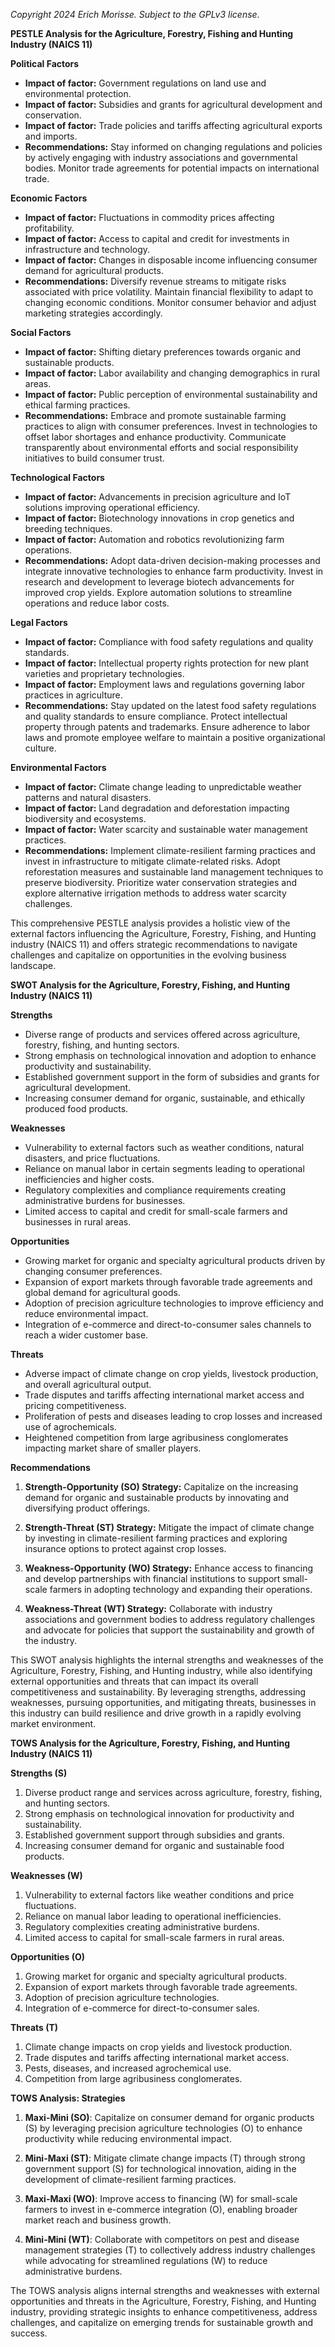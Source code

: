 *Copyright 2024 Erich Morisse.  Subject to the GPLv3 license.*


**PESTLE Analysis for the Agriculture, Forestry, Fishing and Hunting Industry (NAICS 11)**

**Political Factors** 
- **Impact of factor:** Government regulations on land use and environmental protection.
- **Impact of factor:** Subsidies and grants for agricultural development and conservation.
- **Impact of factor:** Trade policies and tariffs affecting agricultural exports and imports.
- **Recommendations:** Stay informed on changing regulations and policies by actively engaging with industry associations and governmental bodies. Monitor trade agreements for potential impacts on international trade.

**Economic Factors**
- **Impact of factor:** Fluctuations in commodity prices affecting profitability.
- **Impact of factor:** Access to capital and credit for investments in infrastructure and technology.
- **Impact of factor:** Changes in disposable income influencing consumer demand for agricultural products.
- **Recommendations:** Diversify revenue streams to mitigate risks associated with price volatility. Maintain financial flexibility to adapt to changing economic conditions. Monitor consumer behavior and adjust marketing strategies accordingly.

**Social Factors**
- **Impact of factor:** Shifting dietary preferences towards organic and sustainable products.
- **Impact of factor:** Labor availability and changing demographics in rural areas.
- **Impact of factor:** Public perception of environmental sustainability and ethical farming practices.
- **Recommendations:** Embrace and promote sustainable farming practices to align with consumer preferences. Invest in technologies to offset labor shortages and enhance productivity. Communicate transparently about environmental efforts and social responsibility initiatives to build consumer trust.

**Technological Factors**
- **Impact of factor:** Advancements in precision agriculture and IoT solutions improving operational efficiency.
- **Impact of factor:** Biotechnology innovations in crop genetics and breeding techniques.
- **Impact of factor:** Automation and robotics revolutionizing farm operations.
- **Recommendations:** Adopt data-driven decision-making processes and integrate innovative technologies to enhance farm productivity. Invest in research and development to leverage biotech advancements for improved crop yields. Explore automation solutions to streamline operations and reduce labor costs.

**Legal Factors**
- **Impact of factor:** Compliance with food safety regulations and quality standards.
- **Impact of factor:** Intellectual property rights protection for new plant varieties and proprietary technologies.
- **Impact of factor:** Employment laws and regulations governing labor practices in agriculture.
- **Recommendations:** Stay updated on the latest food safety regulations and quality standards to ensure compliance. Protect intellectual property through patents and trademarks. Ensure adherence to labor laws and promote employee welfare to maintain a positive organizational culture.

**Environmental Factors**
- **Impact of factor:** Climate change leading to unpredictable weather patterns and natural disasters.
- **Impact of factor:** Land degradation and deforestation impacting biodiversity and ecosystems.
- **Impact of factor:** Water scarcity and sustainable water management practices.
- **Recommendations:** Implement climate-resilient farming practices and invest in infrastructure to mitigate climate-related risks. Adopt reforestation measures and sustainable land management techniques to preserve biodiversity. Prioritize water conservation strategies and explore alternative irrigation methods to address water scarcity challenges.

This comprehensive PESTLE analysis provides a holistic view of the external factors influencing the Agriculture, Forestry, Fishing, and Hunting industry (NAICS 11) and offers strategic recommendations to navigate challenges and capitalize on opportunities in the evolving business landscape.

**SWOT Analysis for the Agriculture, Forestry, Fishing, and Hunting Industry (NAICS 11)**

**Strengths**
- Diverse range of products and services offered across agriculture, forestry, fishing, and hunting sectors.
- Strong emphasis on technological innovation and adoption to enhance productivity and sustainability.
- Established government support in the form of subsidies and grants for agricultural development.
- Increasing consumer demand for organic, sustainable, and ethically produced food products.
  
**Weaknesses**
- Vulnerability to external factors such as weather conditions, natural disasters, and price fluctuations.
- Reliance on manual labor in certain segments leading to operational inefficiencies and higher costs.
- Regulatory complexities and compliance requirements creating administrative burdens for businesses.
- Limited access to capital and credit for small-scale farmers and businesses in rural areas.

**Opportunities**
- Growing market for organic and specialty agricultural products driven by changing consumer preferences.
- Expansion of export markets through favorable trade agreements and global demand for agricultural goods.
- Adoption of precision agriculture technologies to improve efficiency and reduce environmental impact.
- Integration of e-commerce and direct-to-consumer sales channels to reach a wider customer base.

**Threats**
- Adverse impact of climate change on crop yields, livestock production, and overall agricultural output.
- Trade disputes and tariffs affecting international market access and pricing competitiveness.
- Proliferation of pests and diseases leading to crop losses and increased use of agrochemicals.
- Heightened competition from large agribusiness conglomerates impacting market share of smaller players.

**Recommendations**
1. **Strength-Opportunity (SO) Strategy:** Capitalize on the increasing demand for organic and sustainable products by innovating and diversifying product offerings.
   
2. **Strength-Threat (ST) Strategy:** Mitigate the impact of climate change by investing in climate-resilient farming practices and exploring insurance options to protect against crop losses.
   
3. **Weakness-Opportunity (WO) Strategy:** Enhance access to financing and develop partnerships with financial institutions to support small-scale farmers in adopting technology and expanding their operations.
   
4. **Weakness-Threat (WT) Strategy:** Collaborate with industry associations and government bodies to address regulatory challenges and advocate for policies that support the sustainability and growth of the industry.

This SWOT analysis highlights the internal strengths and weaknesses of the Agriculture, Forestry, Fishing, and Hunting industry, while also identifying external opportunities and threats that can impact its overall competitiveness and sustainability. By leveraging strengths, addressing weaknesses, pursuing opportunities, and mitigating threats, businesses in this industry can build resilience and drive growth in a rapidly evolving market environment.

**TOWS Analysis for the Agriculture, Forestry, Fishing, and Hunting Industry (NAICS 11)**

**Strengths (S)**
1. Diverse product range and services across agriculture, forestry, fishing, and hunting sectors.
2. Strong emphasis on technological innovation for productivity and sustainability.
3. Established government support through subsidies and grants.
4. Increasing consumer demand for organic and sustainable food products.

**Weaknesses (W)**
1. Vulnerability to external factors like weather conditions and price fluctuations.
2. Reliance on manual labor leading to operational inefficiencies.
3. Regulatory complexities creating administrative burdens.
4. Limited access to capital for small-scale farmers in rural areas.

**Opportunities (O)**
1. Growing market for organic and specialty agricultural products.
2. Expansion of export markets through favorable trade agreements.
3. Adoption of precision agriculture technologies.
4. Integration of e-commerce for direct-to-consumer sales.

**Threats (T)**
1. Climate change impacts on crop yields and livestock production.
2. Trade disputes and tariffs affecting international market access.
3. Pests, diseases, and increased agrochemical use.
4. Competition from large agribusiness conglomerates.

**TOWS Analysis: Strategies**
1. **Maxi-Mini (SO)**: Capitalize on consumer demand for organic products (S) by leveraging precision agriculture technologies (O) to enhance productivity while reducing environmental impact.
   
2. **Mini-Maxi (ST)**: Mitigate climate change impacts (T) through strong government support (S) for technological innovation, aiding in the development of climate-resilient farming practices.
   
3. **Maxi-Maxi (WO)**: Improve access to financing (W) for small-scale farmers to invest in e-commerce integration (O), enabling broader market reach and business growth.
   
4. **Mini-Mini (WT)**: Collaborate with competitors on pest and disease management strategies (T) to collectively address industry challenges while advocating for streamlined regulations (W) to reduce administrative burdens.

The TOWS analysis aligns internal strengths and weaknesses with external opportunities and threats in the Agriculture, Forestry, Fishing, and Hunting industry, providing strategic insights to enhance competitiveness, address challenges, and capitalize on emerging trends for sustainable growth and success.

